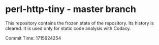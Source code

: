 # perl-http-tiny - master branch

This repository contains the frozen state of the repository.
Its history is cleared. It is used only for static code
analysis with Codacy.

Commit Time: 1715624254